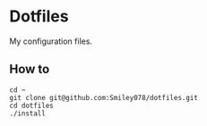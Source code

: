 # Dotfiles

My configuration files.

## How to

```
cd ~
git clone git@github.com:Smiley078/dotfiles.git
cd dotfiles
./install
```
